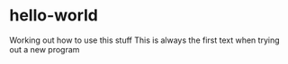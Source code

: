 # hello-world
Working out how to use this stuff
This is always the first text when trying out a new program

